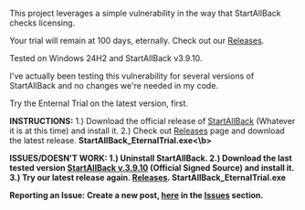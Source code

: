This project leverages a simple vulnerability in the way that StartAllBack checks licensing.

Your trial will remain at 100 days, eternally. Check out our <a href="https://github.com/BinaryBrother/StartAllBack-EternalTrial/releases">Releases</a>.

Tested on Windows 24H2 and StartAllBack v3.9.10.

I've actually been testing this vulnerability for several versions of StartAllBack and no changes we're needed in my code.

Try the Enternal Trial on the latest version, first.

<b>INSTRUCTIONS:</b>
1.) Download the official release of <a href="https://www.startallback.com/">StartAllBack</a> (Whatever it is at this time) and install it.
2.) Check out <a href="https://github.com/BinaryBrother/StartAllBack-EternalTrial/releases">Releases</a> page and download the latest release. <b>StartAllBack_EternalTrial.exe<\b>

<b>ISSUES/DOESN'T WORK:</b>
1.) Uninstall StartAllBack.
2.) Download the last tested version <a href="https://startisback.sfo3.cdn.digitaloceanspaces.com/StartAllBack_3.9.10_setup.exe">StartAllBack v.3.9.10</a> (Official Signed Source) and install it.
3.) Try our latest release again. <a href="https://github.com/BinaryBrother/StartAllBack-EternalTrial/releases">Releases</a>. <b>StartAllBack_EternalTrial.exe</b>

<b>Reporting an Issue:</b>
Create a new post, <a href="https://github.com/BinaryBrother/StartAllBack-EternalTrial/issues">here</a> in the <a href="https://github.com/BinaryBrother/StartAllBack-EternalTrial/issues">Issues</a> section.
